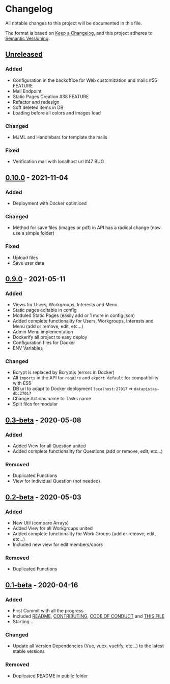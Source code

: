 # Changelog

All notable changes to this project will be documented in this file.

The format is based on [Keep a Changelog](https://keepachangelog.com/en/1.0.0/),
and this project adheres to [Semantic Versioning](https://semver.org/spec/v2.0.0.html).

## [Unreleased]

### Added

- Configuration in the backoffice for Web customization and mails #55 FEATURE
- Mail Endpoint
- Static Pages Creation #38 FEATURE
- Refactor and redesign
- Soft deleted items in DB
- Loading before all colors and images load

### Changed

- MJML and Handlebars for template the mails

### Fixed

- Verification mail with localhost url #47 BUG

## [0.10.0] - 2021-11-04

### Added

- Deployment with Docker optimiced

### Changed

- Method for save files (images or pdf) in API has a radical change (now use a simple folder)

### Fixed

- Upload files
- Save user data

## [0.9.0] - 2021-05-11

### Added

- Views for Users, Workgroups, Interests and Menu.
- Static pages editable in config
- Moduled Static Pages (easily add or 1 more in config.json)
- Added complete functionality for Users, Workgroups, Interests and Menu (add or remove, edit, etc...)
- Admin Menu implementation
- Dockerify all project to easy deploy
- Configuration files for Docker
- ENV Variables

### Changed

- Bcrypt is replaced by Bcryptjs (errors in Docker)
- All `imports` in the API for `require` and `export default` for compatibility with ES5
- DB url to adapt to Docker deployment `localhost:27017` => `datapistas-db:27017`
- Change Actions name to Tasks name
- Split files for modular

## [0.3-beta] - 2020-05-08

### Added

- Added View for all Question united
- Added complete functionality for Questions (add or remove, edit, etc...)

### Removed

- Duplicated Functions
- View for individual Question (not needed)

## [0.2-beta] - 2020-05-03

### Added

- New Util (compare Arrays)
- Added View for all Workgroups united
- Added complete functionality for Work Groups (add or remove, edit, etc...)
- Included new view for edit members/coors

### Removed

- Duplicated Functions

## [0.1-beta] - 2020-04-16

### Added

- First Commit with all the progress
- Included [README](README.md), [CONTRIBUTING](CONTRIBUTING.md), [CODE OF CONDUCT](CODE_OF_CONDUCT.md) and [THIS FILE](CHANGELOG.md)
- Starting...

### Changed

- Update all Version Dependencies (Vue, vuex, vuetify, etc...) to the latest stable versions

### Removed

- Duplicated README in public folder

[unreleased]: https://github.com/juananmuxed/teamcoo/compare/v0.10.0...HEAD
[0.10.0]: https://github.com/juananmuxed/teamcoo/releases/tag/v0.10.0
[0.9.0]: https://github.com/juananmuxed/teamcoo/releases/tag/v0.9.0
[0.3-beta]: https://github.com/juananmuxed/teamcoo/releases/tag/v0.3-beta
[0.2-beta]: https://github.com/juananmuxed/teamcoo/releases/tag/v0.2-beta
[0.1-beta]: https://github.com/juananmuxed/teamcoo/releases/tag/v0.1-beta
